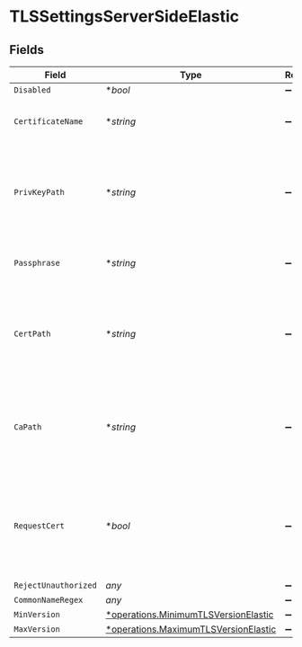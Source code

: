 # TLSSettingsServerSideElastic


## Fields

| Field                                                                                                 | Type                                                                                                  | Required                                                                                              | Description                                                                                           |
| ----------------------------------------------------------------------------------------------------- | ----------------------------------------------------------------------------------------------------- | ----------------------------------------------------------------------------------------------------- | ----------------------------------------------------------------------------------------------------- |
| `Disabled`                                                                                            | **bool*                                                                                               | :heavy_minus_sign:                                                                                    | N/A                                                                                                   |
| `CertificateName`                                                                                     | **string*                                                                                             | :heavy_minus_sign:                                                                                    | The name of the predefined certificate                                                                |
| `PrivKeyPath`                                                                                         | **string*                                                                                             | :heavy_minus_sign:                                                                                    | Path on server containing the private key to use. PEM format. Can reference $ENV_VARS.                |
| `Passphrase`                                                                                          | **string*                                                                                             | :heavy_minus_sign:                                                                                    | Passphrase to use to decrypt private key                                                              |
| `CertPath`                                                                                            | **string*                                                                                             | :heavy_minus_sign:                                                                                    | Path on server containing certificates to use. PEM format. Can reference $ENV_VARS.                   |
| `CaPath`                                                                                              | **string*                                                                                             | :heavy_minus_sign:                                                                                    | Path on server containing CA certificates to use. PEM format. Can reference $ENV_VARS.                |
| `RequestCert`                                                                                         | **bool*                                                                                               | :heavy_minus_sign:                                                                                    | Require clients to present their certificates. Used to perform client authentication using SSL certs. |
| `RejectUnauthorized`                                                                                  | *any*                                                                                                 | :heavy_minus_sign:                                                                                    | N/A                                                                                                   |
| `CommonNameRegex`                                                                                     | *any*                                                                                                 | :heavy_minus_sign:                                                                                    | N/A                                                                                                   |
| `MinVersion`                                                                                          | [*operations.MinimumTLSVersionElastic](../../models/operations/minimumtlsversionelastic.md)           | :heavy_minus_sign:                                                                                    | N/A                                                                                                   |
| `MaxVersion`                                                                                          | [*operations.MaximumTLSVersionElastic](../../models/operations/maximumtlsversionelastic.md)           | :heavy_minus_sign:                                                                                    | N/A                                                                                                   |
